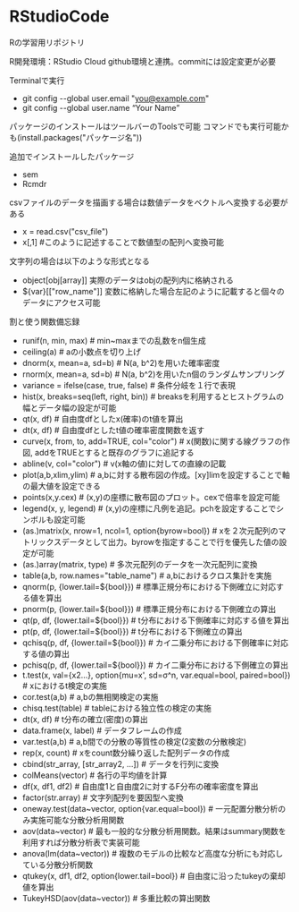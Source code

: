# RStudioCode
Rの学習用リポジトリ

R開発環境：RStudio Cloud
github環境と連携。commitには設定変更が必要

Terminalで実行
- git config --global user.email "you@example.com"
- git config --global user.name “Your Name”

パッケージのインストールはツールバーのToolsで可能
コマンドでも実行可能かも(install.packages("パッケージ名"))

追加でインストールしたパッケージ
- sem
- Rcmdr

csvファイルのデータを描画する場合は数値データをベクトルへ変換する必要がある
- x = read.csv("csv_file")
- x[,1] #このように記述することで数値型の配列へ変換可能

文字列の場合は以下のような形式となる
- object[obj[array]] 実際のデータはobjの配列内に格納される
- ${var}[["row_name"]] 変数に格納した場合左記のように記載すると個々のデータにアクセス可能


割と使う関数備忘録
- runif(n, min, max) # min~maxまでの乱数をn個生成
- ceiling(a) # aの小数点を切り上げ
- dnorm(x, mean=a, sd=b) # N(a, b^2)を用いた確率密度
- rnorm(x, mean=a, sd=b) # N(a, b^2)を用いたn個のランダムサンプリング
- variance = ifelse(case, true, false) # 条件分岐を１行で表現
- hist(x, breaks=seq(left, right, bin)) # breaksを利用するとヒストグラムの幅とデータ幅の設定が可能
- qt(x, df) # 自由度dfとしたx(確率)のt値を算出
- dt(x, df) # 自由度dfとしたt値の確率密度関数を返す
- curve(x, from, to, add=TRUE, col="color") # x(関数)に関する線グラフの作図, addをTRUEとすると既存のグラフに追記する
- abline(v, col="color") # v(x軸の値)に対しての直線の記載
- plot(a,b,xlim,ylim) # a,bに対する散布図の作成。[xy]limを設定することで軸の最大値を設定できる
- points(x,y.cex) # (x,y)の座標に散布図のプロット。cexで倍率を設定可能
- legend(x, y, legend) # (x,y)の座標に凡例を追記。pchを設定することでシンボルも設定可能
- (as.)matrix(x, nrow=1, ncol=1, option{byrow=bool}) # xを２次元配列のマトリックスデータとして出力。byrowを指定することで行を優先した値の設定が可能
- (as.)array(matrix, type) # 多次元配列のデータを一次元配列に変換
- table(a,b, row.names="table_name") # a,bにおけるクロス集計を実施
- qnorm(p, {lower.tail=${bool}}) # 標準正規分布における下側確立に対応する値を算出
- pnorm(p, {lower.tail=${bool}}) # 標準正規分布における下側確立の算出
- qt(p, df, {lower.tail=${bool}}) # t分布における下側確率に対応する値を算出
- pt(p, df, {lower.tail=${bool}}) # t分布における下側確立の算出
- qchisq(p, df, {lower.tail=${bool}}) # カイ二乗分布における下側確率に対応する値の算出
- pchisq(p, df, {lower.tail=${bool}}) # カイ二乗分布における下側確立の算出
- t.test(x, val={x2...}, option{mu=x', sd=σ^n, var.equal=bool, paired=bool}) # xにおけるt検定の実施
- cor.test(a,b) # a,bの無相関検定の実施
- chisq.test(table) # tableにおける独立性の検定の実施
- dt(x, df) # t分布の確立(密度)の算出
- data.frame(x, label) # データフレームの作成
- var.test(a,b) # a,b間での分散の等質性の検定(2変数の分散検定)
- rep(x, count) # xをcount数分繰り返した配列データの作成
- cbind(str_array, [str_array2, ...]) # データを行列に変換
- colMeans(vector) # 各行の平均値を計算
- df(x, df1, df2) # 自由度1と自由度2に対するF分布の確率密度を算出
- factor(str.array) # 文字列配列を要因型へ変換
- oneway.test(data~vector, option{var.equal=bool}) # 一元配置分散分析のみ実施可能な分散分析用関数
- aov(data~vector) # 最も一般的な分散分析用関数。結果はsummary関数を利用すれば分散分析表で実装可能
- anova(lm(data~vector)) # 複数のモデルの比較など高度な分析にも対応している分散分析関数
- qtukey(x, df1, df2, option{lower.tail=bool}) # 自由度に沿ったtukeyの棄却値を算出
- TukeyHSD(aov(data~vector)) # 多重比較の算出関数

